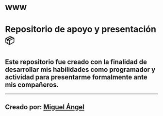 # www

# Repositorio de apoyo y presentación 📦

Este repositorio fue creado con la finalidad de desarrollar mis habilidades como programador y actividad para presentarme formalmente ante mis compañeros.
----------------------------------------------------------------------------------------------------------------------------------------------------------

--------------------------
Creado por: [Miguel Ángel](https://github.com/MiguelArangoE)
--------------------------